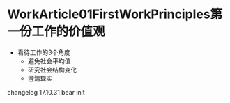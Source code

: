 # WorkArticle01FirstWorkPrinciples第一份工作的价值观

- 看待工作的3个角度
    + 避免社会平均值
    + 研究社会结构变化
    + 澄清现实
     
changelog
17.10.31 bear init
